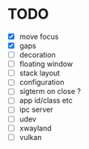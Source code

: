 # TODO


- [x] move focus
- [x] gaps
- [ ] decoration
- [ ] floating window
- [ ] stack layout
- [ ] configuration
- [ ] sigterm on close ? 
- [ ] app id/class etc
- [ ] ipc server
- [ ] udev
- [ ] xwayland
- [ ] vulkan
